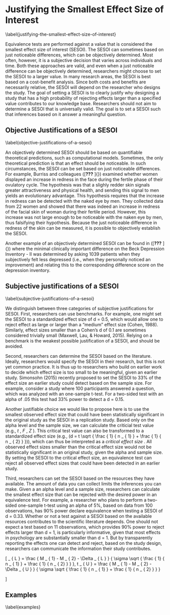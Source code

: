 Justifying the Smallest Effect Size of Interest
===============================================

\label{justifying-the-smallest-effect-size-of-interest}

Equivalence tests are performed against a value that is considered the
smallest effect size of interest (SESOI). The SESOI can sometimes based
on just noticeable differences, which can be objectively determined.
Most often, however, it is a subjective decision that varies across
individuals and time. Both these approaches are valid, and even when a
just noticeable difference can be objectively determined, researchers
might choose to set the SESOI to a larger value. In many research areas,
the SESOI is best based on a cost-benefit analysis. Since both costs and
benefits are necessarily relative, the SESOI will depend on the
researcher who designs the study. The goal of setting a SESOI is to
clearly justify why designing a study that has a high probability of
rejecting effects larger than a specified value contributes to our
knowledge base. Researchers should not aim to determine a SESOI that is
universally valid. The goal is to set a SESOI such that inferences based
on it answer a meaningful question.

Objective Justifications of a SESOI
-----------------------------------

\label{objective-justifications-of-a-sesoi}

An objectively determined SESOI should be based on quantifiable
theoretical predictions, such as computational models. Sometimes, the
only theoretical prediction is that an effect should be noticeable. In
such circumstances, the SESOI can be set based on just noticeable
differences. For example, Burriss and colleagues ([**???** ]{}) examined
whether women displayed an increase in redness in the face during the
fertile phase of their ovulatory cycle. The hypothesis was that a
slighly redder skin signals greater attractiveness and physical health,
and sending this signal to men yields an evolutionary advantage. This
hypothesis requires that the increase in redness can be detected with
the naked eye by men. They collected data from 22 women and showed that
there was indeed an increase in redness of the facial skin of woman
during their fertile period. However, this increase was not large enough
to be noticeable with the naken eye by men, thus falsifying their
hypothesis. Because the just noticeable difference in redness of the
skin can be measured, it is possible to objectively establish the SESOI.

Another example of an objectively determined SESOI can be found in
([**???** ]{}) where the minimal clinically important difference on the
Beck Depression Inventory - II was determined by asking 1039 patients
when they subjectively felt less depressed (i.e., when they personally
noticed an improvement) and relating this to the corresponding
difference score on the depression inventory.

Subjective justifications of a SESOI
------------------------------------

\label{subjective-justifications-of-a-sesoi}

We distinguish between three categories of subjective justifications for
SESOI. First, researchers can use benchmarks. For example, one might set
the SESOI to a standardized effect size of d = 0.5, which would allow
one to reject effect as large or larger than a “medium” effect size
(Cohen, 1988). Similarly, effect sizes smaller than a Cohen’s d of 0.1
are sometimes considered trivially small (Maxwell, Lau, & Howard, 2015).
Relying on a benchmark is the weakest possible justification of a SESOI,
and should be avoided.

Second, researchers can determine the SESOI based on the literature.
Ideally, researchers would specify the SESOI in their research, but this
is not yet common practice. It is thus up to researchers who build on
earlier work to decide which effect size is too small to be meaningful,
given an earlier study. Simonsohn (2015) recently proposed to set the
SESOI to 33% of the effect size an earlier study could detect based on
the sample size. For example, consider a study where 100 participants
answered a question, which was analyzed with an one-sample t-test. For a
two-sided test with an alpha of .05 this test had 33% power to detect a
d = 0.15.

Another justifiable choice we would like to propose here is to use the
smallest observed effect size that could have been statistically
significant in the original study as the SESOI in a replication study.
Based only on the alpha level and the sample size, we can calculate the
criticial test value (e.g., *t* , *F* , *Z* ). This critical test value
can also be transformed to a standardized effect size (e.g.,
\(d = t \sqrt { \frac { 1} { n _ { 1} } + \frac { 1} { n _ { 2} } }\)), which can thus be interpreted as a *critical effect
size* . All observed effect sizes smaller than the critical effect size
would not be statistically significant in an original study, given the
alpha and sample size. By setting the SESOI to the critical effect size,
an equivalence test can reject all observed effect sizes that could have
been detected in an earlier study.

Third, researchers can set the SESOI based on the resources they have
available. The amount of data you can collect limits the inferences you
can make. Given a an alpha level and a sample size, researchers can
calculate the smallest effect size that can be rejected with the desired
power in an equivalence test. For example, a researcher who plans to
perform a two-sided one-sample t-test using an alpha of 5%, based on
data from 100 observations, has 90% power declare equivalence when
testing a SESOI of d = 0.33. Whether or not a test against a SESOI based
on the available resources contributes to the scientific literature
depends. One should not expect a test based on 11 observations, which
provides 90% power to reject effects larger than d = 1, is particularly
informative, given that most effects in psychology are substantially
smaller than d = 1. But by transparently reporting the effects one can
detect and reject, based on the study design, researchers can
communicate the information their study contributes.

\[
 _ { L } = \frac { M _ { 1} - M _ { 2} - \Delta _ { L } } { \sigma \sqrt { \frac { 1} { n _ { 1} } + \frac { 1} { n _ { 2} } } }, t _ { U } = \frac { M _ { 1} - M _ { 2} - \Delta _ { U } } { \sigma \sqrt { \frac { 1} { n _ { 1} } + \frac { 1} { n _ { 2} } } }

\]

Examples
--------

\label{examples}